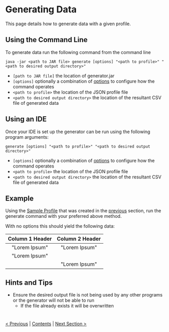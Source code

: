 # Generating Data

This page details how to generate data with a given profile.

## Using the Command Line

To generate data run the following command from the command line

`java -jar <path to JAR file> generate [options] "<path to profile>" "<path to desired output directory>"`

* `[path to JAR file]` the location of generator.jar
* `[options]` optionally a combination of [options](../Options/GenerateOptions.md) to configure how the command operates
* `<path to profile>` the location of the JSON profile file
* `<path to desired output directory>` the location of the resultant CSV file of generated data


## Using an IDE 

Once your IDE is set up the generator can be run using the following program arguments:

`generate [options] "<path to profile>" "<path to desired output directory>"`

* `[options]` optionally a combination of [options](../Options/GenerateOptions.md) to configure how the command operates
* `<path to profile>` the location of the JSON profile file
* `<path to desired output directory>` the location of the resultant CSV file of generated data



## Example

Using the [Sample Profile](./ExampleProfile1.json) that was created in the [previous](./CreatingAProfile.md) section, run the generate command
with your preferred above method. 

With no options this should yield the following data:

|Column 1 Header |Column 2 Header|
|:--------------:|:-------------:|
|"Lorem Ipsum"   |"Lorem Ipsum"  |
|"Lorem Ipsum"   |
|                |"Lorem Ipsum"  |

## Hints and Tips

* Ensure the desired output file is not being used by any other programs or the generator will not be able to run
    * If the file already exists it will be overwritten

#
[< Previous](CreatingAProfile.md) | [Contents](StepByStepInstructions.md) | [Next Section >](GenerateTestCases.md)
